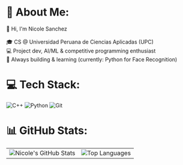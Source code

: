 # 💫 About Me:
👋 Hi, I'm Nicole Sanchez<br><br>🎓 CS @ Universidad Peruana de Ciencias Aplicadas (UPC)  <br>💻 Project dev, AI/ML & competitive programming enthusiast  <br>🚀 Always building & learning (currently: Python for Face Recognition)<br>

# 💻 Tech Stack:
![C++](https://img.shields.io/badge/c++-%2300599C.svg?style=for-the-badge&logo=c%2B%2B&logoColor=white) ![Python](https://img.shields.io/badge/python-3670A0?style=for-the-badge&logo=python&logoColor=ffdd54) ![Git](https://img.shields.io/badge/git-%23F05033.svg?style=for-the-badge&logo=git&logoColor=white)

# 📊 GitHub Stats:

<table>
  <tr>
    <td>
      <img src="https://github-readme-stats.vercel.app/api?username=nicoleabsanchez&theme=aura&hide_border=false&include_all_commits=false&count_private=false" alt="Nicole's GitHub Stats" />
    </td>
    <td>
      <img src="https://github-readme-stats.vercel.app/api/top-langs/?username=nicoleabsanchez&theme=aura&hide_border=false&include_all_commits=false&count_private=false&layout=compact" alt="Top Languages" />
    </td>
  </tr>
</table>

